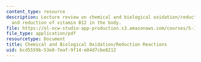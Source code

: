 ```yaml
---
content_type: resource
description: Lecture review on chemical and biological oxidation/reduction reactions,
  and reduction of vitamin B12 in the body.
file: https://ol-ocw-studio-app-production.s3.amazonaws.com/courses/5-111-principles-of-chemical-science-fall-2008/bcd5559b53e87eaf9f14e84d7cbe8212_bioex_lect26.pdf
file_type: application/pdf
resourcetype: Document
title: Chemical and Biological Oxidation/Reduction Reactions
uid: bcd5559b-53e8-7eaf-9f14-e84d7cbe8212
---
```

